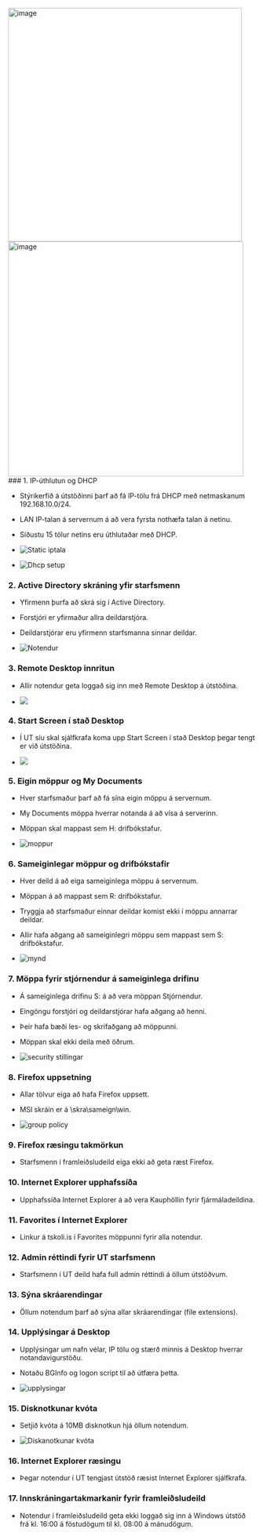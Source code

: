 <img width="476" alt="image" src="https://github.com/5Kall/-KEST3WG05DU__LOKAVERKEFNI_V24/assets/97121620/561560b6-d957-4215-8f4b-90295b21b72b"><img width="479" alt="image" src="https://github.com/5Kall/-KEST3WG05DU__LOKAVERKEFNI_V24/assets/97121620/01c02c5b-5ca4-4b5b-a73b-64bf48692b60">### 1. IP-úthlutun og DHCP
   - Stýrikerfið á útstöðinni þarf að fá IP-tölu frá DHCP með netmaskanum 192.168.10.0/24. 
   - LAN IP-talan á servernum á að vera fyrsta nothæfa talan á netinu. 
   - Síðustu 15 tölur netins eru úthlutaðar með DHCP.

   - ![Static iptala](https://cdn.discordapp.com/attachments/1166754036557553676/1237425500893478922/image.png?ex=664625cd&is=6644d44d&hm=2d7399abc24325f0d64084d748262a5c305bea6c4af4a74e076c932aea9ec97c&)

   - ![Dhcp setup](https://media.discordapp.net/attachments/1166754036557553676/1240392674733850686/image.png?ex=66466533&is=664513b3&hm=d59ee4cef0e10b23d22bdfc4d7fe3e443679b53003eb39f4e686fba5ed93b81e&=&format=webp&quality=lossless&width=987&height=203)


### 2. Active Directory skráning yfir starfsmenn
   - Yfirmenn þurfa að skrá sig í Active Directory.
   - Forstjóri er yfirmaður allra deildarstjóra.
   - Deildarstjórar eru yfirmenn starfsmanna sinnar deildar.

   - ![Notendur](https://media.discordapp.net/attachments/770413099111022625/1240394723668004924/Screenshot_2024-05-02_103717.png?ex=6646671b&is=6645159b&hm=902f312436ff52b6adb3ef1c2099721ef3808874d81751160fd1a1f96de348af&=&format=webp&quality=lossless&width=785&height=592)

### 3. Remote Desktop innritun
   - Allir notendur geta loggað sig inn með Remote Desktop á útstöðina.

   - ![](https://media.discordapp.net/attachments/770413099111022625/1240397373641850972/image.png?ex=66466993&is=66451813&hm=378147eec7bc9d186c0ecb254619eb1bf3e0592a8231a7a230324eef7e352fca&=&format=webp&quality=lossless&width=502&height=369)

### 4. Start Screen í stað Desktop
   - Í UT síu skal sjálfkrafa koma upp Start Screen í stað Desktop þegar tengt er við útstöðina.

   - ![](https://media.discordapp.net/attachments/770413099111022625/1240396147156320267/image.png?ex=6646686e&is=664516ee&hm=fb9a515be0943e7b669bff972f02fd156ffd5807faff217b207e49322cc81c04&=&format=webp&quality=lossless&width=718&height=581)

### 5. Eigin möppur og My Documents
   - Hver starfsmaður þarf að fá sína eigin möppu á servernum.
   - My Documents möppa hverrar notanda á að vísa á serverinn.
   - Möppan skal mappast sem H: drifbókstafur.

   - ![moppur](https://media.discordapp.net/attachments/770413099111022625/1240399599114522644/image.png?ex=66466ba5&is=66451a25&hm=3305efce2aa0496c25b6843ff956409b80597e20273ef7f45113fa5a490e6dd8&=&format=webp&quality=lossless&width=716&height=511)

### 6. Sameiginlegar möppur og drifbókstafir
   - Hver deild á að eiga sameiginlega möppu á servernum.
   - Möppan á að mappast sem R: drifbókstafur.
   - Tryggja að starfsmaður einnar deildar komist ekki í möppu annarrar deildar.
   - Allir hafa aðgang að sameiginlegri möppu sem mappast sem S: drifbókstafur.

   - ![mynd](https://media.discordapp.net/attachments/770413099111022625/1240405344316952677/image.png?ex=664670ff&is=66451f7f&hm=2de5d1261309136748438453300c78823fedd4d06effee5385a7dbba6d123fb4&=&format=webp&quality=lossless&width=717&height=579)

### 7. Möppa fyrir stjórnendur á sameiginlega drifinu
   - Á sameiginlega drifinu S: á að vera möppan Stjórnendur.
   - Eingöngu forstjóri og deildarstjórar hafa aðgang að henni.
   - Þeir hafa bæði les- og skrifaðgang að möppunni.
   - Möppan skal ekki deila með öðrum.

   - ![security stillingar](https://media.discordapp.net/attachments/770413099111022625/1240406699198644224/image.png?ex=66467242&is=664520c2&hm=e166c45113126c5a4070b79caa6a6d72d9008b09d5d8f9e601884e13e75c03c6&=&format=webp&quality=lossless&width=603&height=479)

### 8. Firefox uppsetning
   - Allar tölvur eiga að hafa Firefox uppsett.
   - MSI skráin er á \\skra\sameign\win.

   - ![group policy](https://media.discordapp.net/attachments/770413099111022625/1240408393718562916/image.png?ex=664673d6&is=66452256&hm=fdace03081b66372a28843b82b5e9e4189dccf0d29dbd24c5ceb3cb65cdb1597&=&format=webp&quality=lossless&width=717&height=581)

### 9. Firefox ræsingu takmörkun
   - Starfsmenn í framleiðsludeild eiga ekki að geta ræst Firefox.

### 10. Internet Explorer upphafssíða
   - Upphafssíða Internet Explorer á að vera Kauphöllin fyrir fjármáladeildina.

### 11. Favorites í Internet Explorer
   - Linkur á tskoli.is í Favorites möppunni fyrir alla notendur.

### 12. Admin réttindi fyrir UT starfsmenn
   - Starfsmenn í UT deild hafa full admin réttindi á öllum útstöðvum.

### 13. Sýna skráarendingar
   - Öllum notendum þarf að sýna allar skráarendingar (file extensions).

### 14. Upplýsingar á Desktop
   - Upplýsingar um nafn vélar, IP tölu og stærð minnis á Desktop hverrar notandavigurstöðu.
   - Notaðu BGInfo og logon script til að útfæra þetta.

   - ![upplysingar](https://media.discordapp.net/attachments/770413099111022625/1240410579915771954/image.png?ex=664675df&is=6645245f&hm=3f8ce5937f0e358bd2d34bb618b1f5bebc16a45eaee5135c52aed38f28591a02&=&format=webp&quality=lossless&width=341&height=262)

### 15. Disknotkunar kvóta
   - Setjið kvóta á 10MB disknotkun hjá öllum notendum.

   - ![Diskanotkunar kvóta](https://media.discordapp.net/attachments/770413099111022625/1240408892912177182/image.png?ex=6646744d&is=664522cd&hm=6603cd78ffc6e3cd09eb53b0c6d3393227cdaa3ba9c2e18d3a47375eb1824f0b&=&format=webp&quality=lossless&width=714&height=578)

### 16. Internet Explorer ræsingu
   - Þegar notendur í UT tengjast útstöð ræsist Internet Explorer sjálfkrafa.

### 17. Innskráningartakmarkanir fyrir framleiðsludeild
   - Notendur í framleiðsludeild geta ekki loggað sig inn á Windows útstöð frá kl. 16:00 á föstudögum til kl. 08:00 á mánudögum.
